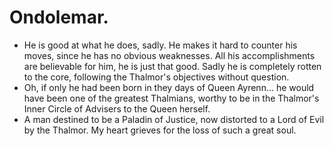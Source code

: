 # Ondolemar.
- He is good at what he does, sadly. He makes it hard to counter his moves, since he has no obvious weaknesses. All his accomplishments are believable for him, he is just that good. Sadly he is completely rotten to the core, following the Thalmor's objectives without question.
 - Oh, if only he had been born in they days of Queen Ayrenn... he would have been one of the greatest Thalmians, worthy to be in the Thalmor's Inner Circle of Advisers to the Queen herself. 
 - A man destined to be a Paladin of Justice, now distorted to a Lord of Evil by the Thalmor. My heart grieves for the loss of such a great soul.
